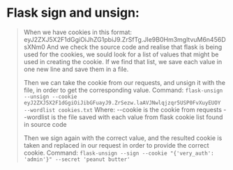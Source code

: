 # Flask sign and unsign:
> When we have cookies in this format: eyJ2ZXJ5X2F1dGgiOiJhZG1pbiJ9.ZrSfTg.JIe9B0Hm3mgltvuM6n456DsXNm0
> And we check the source code and realise that flask is being used for the cookies, we sould look for a list of values that might be used in creating the cookie.
> If we find that list, we save each value in one new line and save them in a file.
> 
> Then we can take the cookie from our requests, and unsign it with the file, in order to get the corresponding value.
> Command: ```flask-unsign --unsign --cookie eyJ2ZXJ5X2F1dGgiOiJibGFuayJ9.ZrSezw.laAVJNwlqjzqr5USP0FvXuyEUOY --wordlist cookies.txt```
> Where:
> --cookie is the cookie from requests
> --wordlist is the file saved with each value from flask cookie list found in source code
>
> Then we sign again with the correct value, and the resulted cookie is taken and replaced in our request in order to provide the correct cookie.
> Command: ```flask-unsign --sign --cookie "{'very_auth': 'admin'}" --secret 'peanut butter'```
